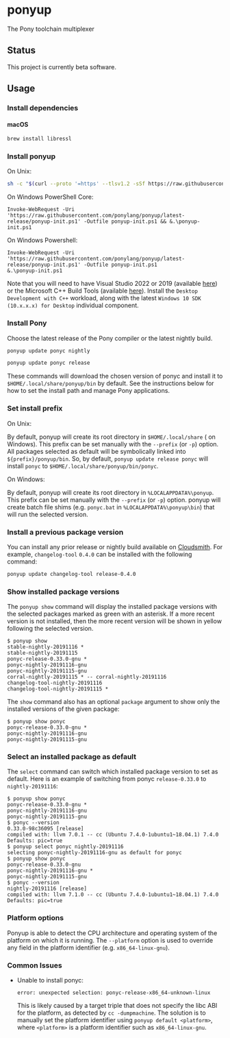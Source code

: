 # ponyup

The Pony toolchain multiplexer

## Status

This project is currently beta software.

## Usage

### Install dependencies

#### macOS

```bash
brew install libressl
```

### Install ponyup

On Unix:

```bash
sh -c "$(curl --proto '=https' --tlsv1.2 -sSf https://raw.githubusercontent.com/ponylang/ponyup/latest-release/ponyup-init.sh)"
```

On Windows PowerShell Core:

```pwsh
Invoke-WebRequest -Uri 'https://raw.githubusercontent.com/ponylang/ponyup/latest-release/ponyup-init.ps1' -Outfile ponyup-init.ps1 && &.\ponyup-init.ps1
```

On Windows Powershell:

```pwsh
Invoke-WebRequest -Uri 'https://raw.githubusercontent.com/ponylang/ponyup/latest-release/ponyup-init.ps1' -Outfile ponyup-init.ps1
&.\ponyup-init.ps1
```

Note that you will need to have Visual Studio 2022 or 2019 (available [here](https://www.visualstudio.com/vs/community/)) or the Microsoft C++ Build Tools (available [here](https://visualstudio.microsoft.com/visual-cpp-build-tools/)). Install the `Desktop Development with C++` workload, along with the latest `Windows 10 SDK (10.x.x.x) for Desktop` individual component.

### Install Pony

Choose the latest release of the Pony compiler or the latest nightly build.

```bash
ponyup update ponyc nightly
```

```bash
ponyup update ponyc release
```

These commands will download the chosen version of ponyc and install it to `$HOME/.local/share/ponyup/bin` by default. See the instructions below for how to set the install path and manage Pony applications.

### Set install prefix

On Unix:

By default, ponyup will create its root directory in `$HOME/.local/share` ( on Windows). This prefix can be set manually with the `--prefix` (or `-p`) option. All packages selected as default will be symbolically linked into `${prefix}/ponyup/bin`. So, by default, `ponyup update release ponyc` will install `ponyc` to `$HOME/.local/share/ponyup/bin/ponyc`.

On Windows:

By default, ponyup will create its root directory in `%LOCALAPPDATA%\ponyup`. This prefix can be set manually with the `--prefix` (or `-p`) option. ponyup will create batch file shims (e.g. `ponyc.bat` in `%LOCALAPPDATA%\ponyup\bin`) that will run the selected version.

### Install a previous package version

You can install any prior release or nightly build available on [Cloudsmith](https://cloudsmith.io/~ponylang/repos/). For example, `changelog-tool` `0.4.0` can be installed with the following command:

```bash
ponyup update changelog-tool release-0.4.0
```

### Show installed package versions

The `ponyup show` command will display the installed package versions with the selected packages marked as green with an asterisk. If a more recent version is not installed, then the more recent version will be shown in yellow following the selected version.

```console
$ ponyup show
stable-nightly-20191116 *
stable-nightly-20191115
ponyc-release-0.33.0-gnu *
ponyc-nightly-20191116-gnu
ponyc-nightly-20191115-gnu
corral-nightly-20191115 * -- corral-nightly-20191116
changelog-tool-nightly-20191116
changelog-tool-nightly-20191115 *
```

The `show` command also has an optional `package` argument to show only the installed versions of the given package:

```console
$ ponyup show ponyc
ponyc-release-0.33.0-gnu *
ponyc-nightly-20191116-gnu
ponyc-nightly-20191115-gnu
```

### Select an installed package as default

The `select` command can switch which installed package version to set as default. Here is an example of switching from ponyc `release-0.33.0` to `nightly-20191116`:

```console
$ ponyup show ponyc
ponyc-release-0.33.0-gnu *
ponyc-nightly-20191116-gnu
ponyc-nightly-20191115-gnu
$ ponyc --version
0.33.0-98c36095 [release]
compiled with: llvm 7.0.1 -- cc (Ubuntu 7.4.0-1ubuntu1~18.04.1) 7.4.0
Defaults: pic=true
$ ponyup select ponyc nightly-20191116
selecting ponyc-nightly-20191116-gnu as default for ponyc
$ ponyup show ponyc
ponyc-release-0.33.0-gnu
ponyc-nightly-20191116-gnu *
ponyc-nightly-20191115-gnu
$ ponyc --version
nightly-20191116 [release]
compiled with: llvm 7.1.0 -- cc (Ubuntu 7.4.0-1ubuntu1~18.04.1) 7.4.0
Defaults: pic=true
```

### Platform options

Ponyup is able to detect the CPU architecture and operating system of the platform on which it is running. The `--platform` option is used to override any field in the platform identifier (e.g. `x86_64-linux-gnu`).

### Common Issues

- Unable to install ponyc:

  ```console
  error: unexpected selection: ponyc-release-x86_64-unknown-linux
  ```

  This is likely caused by a target triple that does not specify the libc ABI for the platform, as detected by `cc -dumpmachine`. The solution is to manually set the platform identifier using `ponyup default <platform>`, where `<platform>` is a platform identifier such as `x86_64-linux-gnu`.
